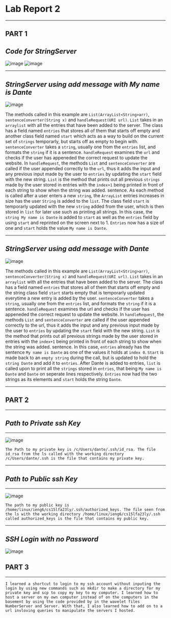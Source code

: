 # Lab Report 2
---
##  **PART 1**
## *Code for StringServer*
![image](https://github.com/dantemccflurry/-cse15l-lab-reports/assets/130246353/50ec7a5c-0732-4d2f-8431-e44b945cdc76)
![image](https://github.com/dantemccflurry/-cse15l-lab-reports/assets/130246353/9a76434b-4707-4409-b3dd-55c225a384d1)



---
## *StringServer using add message with My name is Dante*

![image](https://github.com/dantemccflurry/-cse15l-lab-reports/assets/130246353/1d69e49e-601c-449d-bfc2-f4caaf2a2008)

The methods called in this example are `List(ArrayList<String>arr)`, `sentenceConverter(String x)` and `handleRequest(URI url)`. `List` takes in an `arraylist` with all the entries that have been added to the server. The class
has a field named `entries` that stores all of them that starts off empty and another class field named `start` which acts as a way to build on the current set of `strings` temporarly, but starts off as empty to begin with. `sentenceConverter` takes a `string`, usually one from the `entries` list, and formats the `string` if it is a sentence. `handleRequest` examines the `url`
and checks if the user has appeneded the correct request to update the website. In `handleRequest`, the methods `List` and `sentenceConverter` are called if the user appended correctly to the `url`, thus it adds the
input and any previous input made by the user to `entries` by updating the `start` field with the new string. `List` is the method that prints out all previous `strings` made by the user stored in entries with the `index+1` being printed in front of each string to show when the string was added.
sentence. As each method is called after a user enters a new `string`, the `ArrayList` entries increases in size has the user `String` is added to the `list`. The class field `start` is temporarly updated with the new `string` added from the user, which is then stored in `list` for later use such as printing all strings. In this case, the `string My name is Dante` is added to `start` as well as the `entries` field by using `start` and reprinted on the screen next to 1. `Entries` now has a size of one and `start` holds the value `My name is Dante`.


---
## *StringServer using add message with Dante*

![image](https://github.com/dantemccflurry/-cse15l-lab-reports/assets/130246353/cff6d4b9-d266-450c-a15a-49b9fb5af9b8)

The methods called in this example are `List(ArrayList<String>arr)`, `sentenceConverter(String x)` and `handleRequest(URI url)`. `List` takes in an `arraylist` with all the entries that have been added to the server. The class
has a field named `entries` that stores all of them that starts off empty and the string class field `start` starts empty that is temporarly updated everytime a new entry is added by the user. `sentenceConverter` takes a `string`, usually one from the `entries` list, and formats the `string` if it is a sentence. `handleRequest` examines the url
and checks if the user has appeneded the correct request to update the website. In `handleRequest`, the methods `List` and `sentenceConverter` are called if the user appended correctly to the url, thus it adds the
input and any previous input made by the user to `entries` by updating the `start` field with the new string. `List` is the method that prints out all previous strings made by the user stored in entries with the `index+1` being printed in front of each string to show when the string was added.
sentence. In this case, `entries` already has the sentence `My name is Dante` as one of the values it holds at `index 0`. `Start` is made back to an `empty string` during the call, but is updated to hold the `string Dante` and add it to `entries`. After Dante is added to entries, `list` is called upon to print all the `strings` stored in `entries`, that being `My name is Dante` and `Dante` on seperate lines respectively. `Entries` now had the two strings as its elements and `start` holds the string `Dante`.

---
## PART 2
---

## *Path to Private ssh Key*
---
![image](https://github.com/dantemccflurry/-cse15l-lab-reports/assets/130246353/d45f8208-42bd-4bd0-ae6d-d5773aaf9cde)


```The Path to my private key is /c/Users/dante/.ssh/id_rsa. The file id_rsa from the ls called with the working directory /c/Users/dante/.ssh is the file that contains my private key.```

---
## *Path to Public ssh Key*
---
![image](https://github.com/dantemccflurry/-cse15l-lab-reports/assets/130246353/a01d3279-5750-4888-9603-4c0695d293f7)

```The path to my public key is /home/linux/ieng6/cs15lfa23ly/.ssh/authorized_keys. The file seen from the ls with the working directory /home/linux/ieng6/cs15lfa23ly/.ssh called authorized_keys is the file that contains my public key.```


---
## *SSH Login with no Password*


![image](https://github.com/dantemccflurry/-cse15l-lab-reports/assets/130246353/dd4f2ae9-426c-435c-8ef3-9718c07277f2)

## PART 3
---
`I learned a shortcut to login to my ssh account without inputing the login by using new commands such as mkdir to make a directory for my private key and scp to copy my key to my computer. I learned how to host a server on my own computer instead of on the computers in the basement by using the code provided by in the wavelet files NumberServer and Server. With that, I also learned how to add on to a url invloving queries to manipulate the servers I hosted. `







